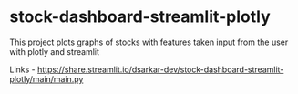 # stock-dashboard-streamlit-plotly


This project plots graphs of stocks with features taken input from the user with plotly and streamlit

Links - https://share.streamlit.io/dsarkar-dev/stock-dashboard-streamlit-plotly/main/main.py
